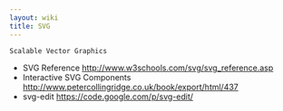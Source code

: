 ```yaml
---
layout: wiki
title: SVG
---
```


`Scalable Vector Graphics`

* SVG Reference http://www.w3schools.com/svg/svg_reference.asp
* Interactive SVG Components http://www.petercollingridge.co.uk/book/export/html/437
* svg-edit https://code.google.com/p/svg-edit/

